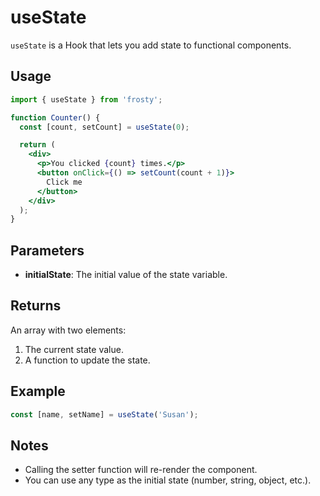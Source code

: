 # useState

`useState` is a Hook that lets you add state to functional components.

## Usage

```jsx
import { useState } from 'frosty';

function Counter() {
  const [count, setCount] = useState(0);

  return (
    <div>
      <p>You clicked {count} times.</p>
      <button onClick={() => setCount(count + 1)}>
        Click me
      </button>
    </div>
  );
}
```

## Parameters

- **initialState**: The initial value of the state variable.

## Returns

An array with two elements:
1. The current state value.
2. A function to update the state.

## Example

```jsx
const [name, setName] = useState('Susan');
```

## Notes

- Calling the setter function will re-render the component.
- You can use any type as the initial state (number, string, object, etc.).
